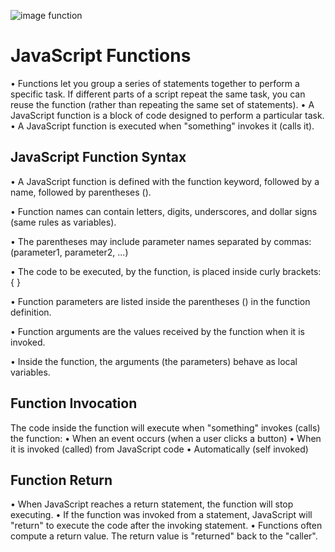 
![image function]( https://res.cloudinary.com/practicaldev/image/fetch/s--rc6HwDkJ--/c_imagga_scale,f_auto,fl_progressive,h_420,q_auto,w_1000/https://dev-to-uploads.s3.amazonaws.com/i/af5413vputqao9cug4vt.jpg)

# JavaScript Functions 
•	Functions let you group a series of statements together to perform a specific task. If different parts of a script repeat the same task, you can reuse the function (rather than repeating the same set of statements). 
•	A JavaScript function is a block of code designed to perform a particular task.
•	A JavaScript function is executed when "something" invokes it (calls it). 

## JavaScript Function Syntax

•	A JavaScript function is defined with the function keyword, followed by a name, followed by parentheses ().

•	Function names can contain letters, digits, underscores, and dollar signs (same rules as variables).

•	The parentheses may include parameter names separated by commas: (parameter1, parameter2, ...)

•	The code to be executed, by the function, is placed inside curly brackets: { }


•	Function parameters are listed inside the parentheses () in the function definition.

•	Function arguments are the values received by the function when it is invoked.


•	Inside the function, the arguments (the parameters) behave as local variables.

## Function Invocation
The code inside the function will execute when "something" invokes (calls) the function:
•	When an event occurs (when a user clicks a button)
•	When it is invoked (called) from JavaScript code
•	Automatically (self invoked)

## Function Return
•	When JavaScript reaches a return statement, the function will stop executing.
•	If the function was invoked from a statement, JavaScript will "return" to execute the code after the invoking statement.
•	Functions often compute a return value. The return value is "returned" back to the "caller".
